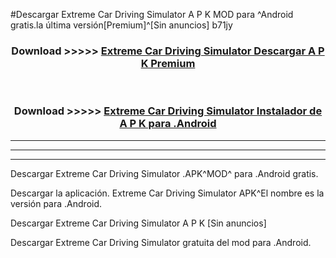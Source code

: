 #Descargar Extreme Car Driving Simulator  A P K MOD para ^Android gratis.la última versión[Premium]^[Sin anuncios] b71jy



<div align="center">
<h3>Download >>>>> <a href="https://es-web.web.app/?es= ${title}">Extreme Car Driving Simulator  Descargar A P K Premium</a></h3><br>

<h3>Download >>>>> <a href="https://es-web.web.app/?es= ${title}">Extreme Car Driving Simulator  Instalador de A P K para .Android</a></h3>
</div>


----------------------------------------------------------

----------------------------------------------------------

----------------------------------------------------------

Descargar Extreme Car Driving Simulator  .APK^MOD^ para .Android gratis.

Descargar la aplicación. Extreme Car Driving Simulator  APK^El nombre es la versión para .Android.

Descargar Extreme Car Driving Simulator  A P K [Sin anuncios]

Descargar Extreme Car Driving Simulator  gratuita del mod para .Android.